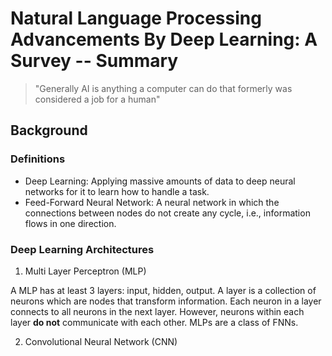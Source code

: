 # Natural Language Processing Advancements By Deep Learning: A Survey -- Summary
> "Generally AI is anything a computer can do that formerly was considered a job for a human"


## Background

### Definitions
- Deep Learning: Applying massive amounts of data to deep neural networks for it to learn how to handle a task.
- Feed-Forward Neural Network: A neural network in which the connections between nodes do not create any cycle, i.e., information flows in one direction.

### Deep Learning Architectures
1. Multi Layer Perceptron (MLP)

A MLP has at least 3 layers: input, hidden, output. A layer is a collection of neurons which are nodes that transform information. Each neuron in a layer connects to all neurons in the next layer. However, neurons within each layer **do not** communicate with each other. MLPs are a class of FNNs.

2. Convolutional Neural Network (CNN)

